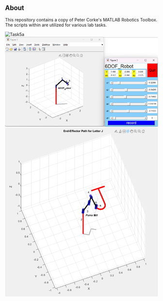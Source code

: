 ## About

This repository contains a copy of Peter Corke's MATLAB Robotics Toolbox. The scripts within are utilized for various lab tasks.

![Task5a](./Task%205a.png)
![Task5b](./TrajectoryAnalysis.png)
![Task5c](./DrawJ.png)
